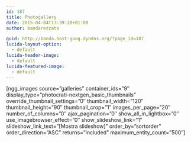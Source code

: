 ```yaml
---
id: 187
title: Photogallery
date: 2015-04-04T13:39:20+01:00
author: bandarezzato

guid: http://banda.host-goog.dyndns.org/?page_id=187
lucida-layout-option:
  - default
lucida-header-image:
  - default
lucida-featured-image:
  - default
---
```

[ngg\_images source=&#8221;galleries&#8221; container\_ids=&#8221;9&#8243; display\_type=&#8221;photocrati-nextgen\_basic\_thumbnails&#8221; override\_thumbnail\_settings=&#8221;0&#8243; thumbnail\_width=&#8221;120&#8243; thumbnail\_height=&#8221;90&#8243; thumbnail\_crop=&#8221;1&#8243; images\_per\_page=&#8221;20&#8243; number\_of\_columns=&#8221;0&#8243; ajax\_pagination=&#8221;0&#8243; show\_all\_in\_lightbox=&#8221;0&#8243; use\_imagebrowser\_effect=&#8221;0&#8243; show\_slideshow\_link=&#8221;1&#8243; slideshow\_link\_text=&#8221;[Mostra slideshow]&#8221; order\_by=&#8221;sortorder&#8221; order\_direction=&#8221;ASC&#8221; returns=&#8221;included&#8221; maximum\_entity\_count=&#8221;500&#8243;]